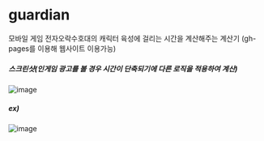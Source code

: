 # guardian

모바일 게임 전자오락수호대의 캐릭터 육성에 걸리는 시간을 계산해주는 계산기
(gh-pages를 이용해 웹사이트 이용가능)

##### 스크린샷(인게임 광고를 볼 경우 시간이 단축되기에 다른 로직을 적용하여 계산)
![image](https://github.com/akdlcnd0994/guardian/assets/28687142/4569d7a0-4c22-49e1-8142-050f1b60d39d)


##### ex)

![image](https://github.com/akdlcnd0994/guardian/assets/28687142/0f882451-7e79-4aca-89fc-cc6bce2de5da)
